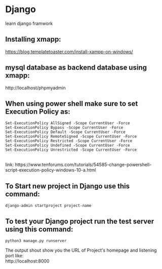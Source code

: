 # Django
learn django framwork

## Installing xmapp: 
https://blog.templatetoaster.com/install-xampp-on-windows/

## mysql database as backend database using xmapp:
http://localhost/phpmyadmin

## When using power shell make sure to set Execution Policy as:
```
Set-ExecutionPolicy AllSigned -Scope CurrentUser -Force
Set-ExecutionPolicy Bypass -Scope CurrentUser -Force
Set-ExecutionPolicy Default -Scope CurrentUser -Force
Set-ExecutionPolicy RemoteSigned -Scope CurrentUser -Force
Set-ExecutionPolicy Restricted -Scope CurrentUser -Force
Set-ExecutionPolicy Undefined -Scope CurrentUser -Force
Set-ExecutionPolicy Unrestricted -Scope CurrentUser -Force
```

<br />
link: https://www.tenforums.com/tutorials/54585-change-powershell-script-execution-policy-windows-10-a.html

## To Start new project in Django use this command:
```
django-admin startproject project-name
```

## To test your Django project run the test server using this command:
```
python3 manage.py runserver
```

The output shout show you the URL of Project's homepage and listening port like:
<br />
http://localhost:8000

